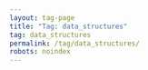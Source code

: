 ```yaml
---
layout: tag-page
title: "Tag: data_structures"
tag: data_structures
permalink: /tag/data_structures/
robots: noindex
---
```

